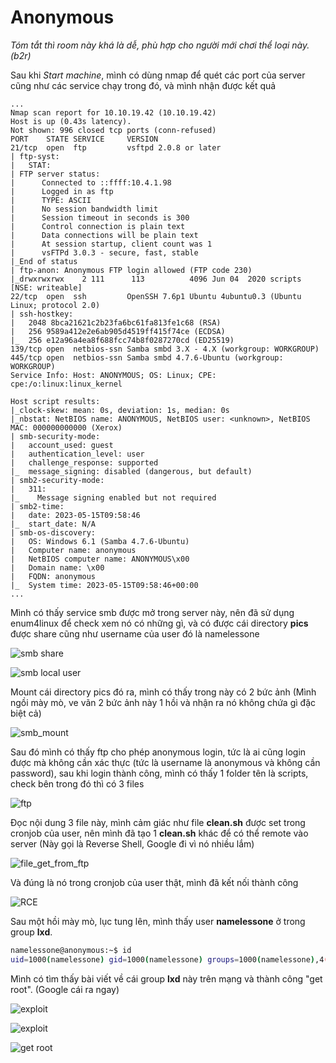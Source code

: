 # **Anonymous**

*Tóm tắt thì room này khá là dễ, phù hợp cho người mới chơi thể loại này. (b2r)*

Sau khi *Start machine*, mình có dùng nmap để quét các port của server cũng như các service chạy trong đó, và mình nhận được kết quả

```
...
Nmap scan report for 10.10.19.42 (10.10.19.42)
Host is up (0.43s latency).
Not shown: 996 closed tcp ports (conn-refused)
PORT    STATE SERVICE     VERSION
21/tcp  open  ftp         vsftpd 2.0.8 or later
| ftp-syst: 
|   STAT: 
| FTP server status:
|      Connected to ::ffff:10.4.1.98
|      Logged in as ftp
|      TYPE: ASCII
|      No session bandwidth limit
|      Session timeout in seconds is 300
|      Control connection is plain text
|      Data connections will be plain text
|      At session startup, client count was 1
|      vsFTPd 3.0.3 - secure, fast, stable
|_End of status
| ftp-anon: Anonymous FTP login allowed (FTP code 230)
|_drwxrwxrwx    2 111      113          4096 Jun 04  2020 scripts [NSE: writeable]
22/tcp  open  ssh         OpenSSH 7.6p1 Ubuntu 4ubuntu0.3 (Ubuntu Linux; protocol 2.0)
| ssh-hostkey: 
|   2048 8bca21621c2b23fa6bc61fa813fe1c68 (RSA)
|   256 9589a412e2e6ab905d4519ff415f74ce (ECDSA)
|_  256 e12a96a4ea8f688fcc74b8f0287270cd (ED25519)
139/tcp open  netbios-ssn Samba smbd 3.X - 4.X (workgroup: WORKGROUP)
445/tcp open  netbios-ssn Samba smbd 4.7.6-Ubuntu (workgroup: WORKGROUP)
Service Info: Host: ANONYMOUS; OS: Linux; CPE: cpe:/o:linux:linux_kernel

Host script results:
|_clock-skew: mean: 0s, deviation: 1s, median: 0s
|_nbstat: NetBIOS name: ANONYMOUS, NetBIOS user: <unknown>, NetBIOS MAC: 000000000000 (Xerox)
| smb-security-mode: 
|   account_used: guest
|   authentication_level: user
|   challenge_response: supported
|_  message_signing: disabled (dangerous, but default)
| smb2-security-mode: 
|   311: 
|_    Message signing enabled but not required
| smb2-time: 
|   date: 2023-05-15T09:58:46
|_  start_date: N/A
| smb-os-discovery: 
|   OS: Windows 6.1 (Samba 4.7.6-Ubuntu)
|   Computer name: anonymous
|   NetBIOS computer name: ANONYMOUS\x00
|   Domain name: \x00
|   FQDN: anonymous
|_  System time: 2023-05-15T09:58:46+00:00
...
```

Mình có thấy service smb được mở trong server này, nên đã sử dụng enum4linux để check xem nó có những gì, và có được cái directory **pics** được share cũng như username của user đó là namelessone

![smb share](/tryhackme/anonymous/images/smb_share.png)

![smb local user](/tryhackme/anonymous/images/smb_local_user.png)

Mount cái directory pics đó ra, mình có thấy trong này có 2 bức ảnh (Mình ngồi mày mò, ve vãn 2 bức ảnh này 1 hồi và nhận ra nó không chứa gì đặc biệt cả)

![smb_mount](/tryhackme/anonymous/images/smb_mount.png)

Sau đó mình có thấy ftp cho phép anonymous login, tức là ai cũng login được mà không cần xác thực (tức là username là anonymous và không cần password), sau khi login thành công, mình có thấy 1 folder tên là scripts, check bên trong đó thì có 3 files

![ftp](/tryhackme/anonymous/images/ftp.png)

Đọc nội dung 3 file này, mình cảm giác như file **clean.sh** được set trong cronjob của user, nên mình đã tạo 1 **clean.sh** khác để có thể remote vào server (Này gọi là Reverse Shell, Google đi vì nó nhiều lắm)

![file_get_from_ftp](/tryhackme/anonymous/images/file_get_from_ftp.png)

Và đúng là nó trong cronjob của user thật, mình đã kết nối thành công

![RCE](/tryhackme/anonymous/images/nc.png)

Sau một hồi mày mò, lục tung lên, mình thấy user **namelessone** ở trong group **lxd**.

```bash
namelessone@anonymous:~$ id
uid=1000(namelessone) gid=1000(namelessone) groups=1000(namelessone),4(adm),24(cdrom),27(sudo),30(dip),46(plugdev),108(lxd)
```

Mình có tìm thấy bài viết về cái group **lxd** này trên mạng và thành công "get root". (Google cái ra ngay)

![exploit](/tryhackme/anonymous/images/exploit1.png)

![exploit](/tryhackme/anonymous/images/exploit1_2.png)

![get root](/tryhackme/anonymous/images/get_root.png)



